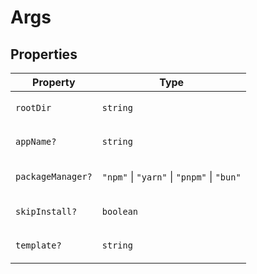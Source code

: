 # Args

## Properties

<table>
<thead>
<tr>
<th>Property</th>
<th>Type</th>
</tr>
</thead>
<tbody>
<tr>
<td>

<a id="rootdir"></a> `rootDir`

</td>
<td>

`string`

</td>
</tr>
<tr>
<td>

<a id="appname"></a> `appName?`

</td>
<td>

`string`

</td>
</tr>
<tr>
<td>

<a id="packagemanager"></a> `packageManager?`

</td>
<td>

`"npm"` \| `"yarn"` \| `"pnpm"` \| `"bun"`

</td>
</tr>
<tr>
<td>

<a id="skipinstall"></a> `skipInstall?`

</td>
<td>

`boolean`

</td>
</tr>
<tr>
<td>

<a id="template"></a> `template?`

</td>
<td>

`string`

</td>
</tr>
</tbody>
</table>
